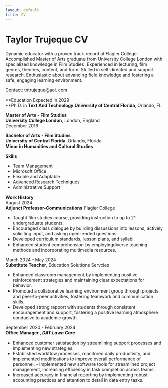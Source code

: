 ```yaml
---
layout: default
title: CV
---
```

# Taylor Trujeque CV

Dynamic educator with a proven track record at Flagler College. Accomplished Master of Arts graduate from University College London with specialized knowledge in Film Studies. Experienced in lecturing, film genres, theories, content, and 
form. Skilled in self-directed and support research. Enthusiastic about advancing field knowledge and fostering a safe, engaging learning environment.  

Contact: tntrujeque@aol. com                                                    

**Education                                                                                    Expected in 2029                                    
 **Ph.D. in **Text And Technology**                                                      **University of Central Florida**, Orlando, FL      

**Master of Arts** **- Film Studies**             
**University College London**, London, England    
 December 2016                                        
  
**Bachelor of Arts** **- Film Studies**            
 **University of Central Florida**, Orlando, Florida  
  **Minor in Humanities and Cultural Studies**        

**Skills**                                                                          
- Team Management
- Microsoft Office
- Flexible and Adaptable
- Advanced Research Techniques
- Administrative Support

**Work History**                                                                     
 August 2024                               
**Adjunct Professor-Communications** 
Flagler College                                          

- Taught film studies course, providing instruction to up to 21 undergraduate students.               
- Encouraged class dialogue by building dissussions                                                                                   into lessons, actively soliciting input, and   asking open-ended questions.                     
- Developed curriculum standards, lesson plans, and syllabi.                                 
- Enhanced student comprehension by employingdiverse teaching methods and incorporating multimedia resources.                             

March 2024 - May 2024             
**Substitute Teacher**, Education Solutions Servcies

- Enhanced classroom management by implementing positive reinforcement strategies and maintaining clear expectations for behavior.                 
- Promoted a collaborative learning environment group through projects and peer-to-peer activities, fostering teamwork and communication skills.                                             
- Developed strong rapport with students through  consistent encouragement and support, fostering a positive learning atmosphere conducive to academic growth.                                                                                                                             

September 2020 - February 2024                      
**Office Manager** ***, DAT Lawn Care***             

- Enhanced customer satisfaction by streamlining support processes and implementing new strategies. 
- Established workflow processes, monitored daily productivity, and implemented modifications to improve overall performance of personnel.                                  - Implemented new software tools for streamlined project management, increasing efficiency in task completion across teams.                          
- Increased accuracy in financial reporting by implementing robust accounting practices and attention to detail in data entry tasks.           
